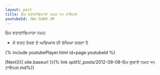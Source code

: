 ```yaml
---
layout: post
title: ਓਮ ਵਰਾਠਾਂਢਿਪਾਯਾ ਨਮਹ ੧੧ ਟਾਇਮਸ
youtubeId: JWx-5d89-JM
---
```

 
 
 ਓਮ ਵਰਾਠਾਂਢਿਪਾਯਾ ਨਮਹ  
 
 -  ਜੋ ਵਰਤ ਰੱਖਣ ਦੇ ਅਭਿਆਸ ਦੀ ਰੱਖਿਆ ਕਰਦਾ ਹੈ 
 
  
 
  
 
 
 
 
 
 


{% include youtubePlayer.html id=page.youtubeId %}
 
[Next]({{ site.baseurl }}{% link  split1/_posts/2012-09-08-ਓਮ ਸੁਚਾਏ ਨਮਹ ੧੧ ਟਾਇਮਸ.md%})
 
